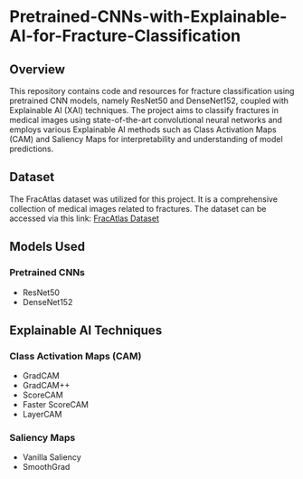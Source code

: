 # Pretrained-CNNs-with-Explainable-AI-for-Fracture-Classification

## Overview
This repository contains code and resources for fracture classification using pretrained CNN models, namely ResNet50 and DenseNet152, coupled with Explainable AI (XAI) techniques. The project aims to classify fractures in medical images using state-of-the-art convolutional neural networks and employs various Explainable AI methods such as Class Activation Maps (CAM) and Saliency Maps for interpretability and understanding of model predictions.

## Dataset
The FracAtlas dataset was utilized for this project. It is a comprehensive collection of medical images related to fractures. The dataset can be accessed via this link: [FracAtlas Dataset](https://www.nature.com/articles/s41597-023-02432-4)

## Models Used
### Pretrained CNNs
- ResNet50
- DenseNet152

## Explainable AI Techniques
### Class Activation Maps (CAM)
- GradCAM
- GradCAM++
- ScoreCAM
- Faster ScoreCAM
- LayerCAM

### Saliency Maps
- Vanilla Saliency
- SmoothGrad

